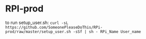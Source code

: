 # RPI-prod

to run setup_user.sh:
`curl -sL https://github.com/SomeonePleaseDoThis/RPi-prod/raw/master/setup_user.sh -sSf | sh - RPi_Name User_name`
